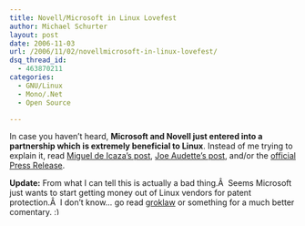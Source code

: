 ```yaml
---
title: Novell/Microsoft in Linux Lovefest
author: Michael Schurter
layout: post
date: 2006-11-03
url: /2006/11/02/novellmicrosoft-in-linux-lovefest/
dsq_thread_id:
  - 463870211
categories:
  - GNU/Linux
  - Mono/.Net
  - Open Source

---
```

In case you haven&#8217;t heard, **Microsoft and Novell just entered into a partnership which is extremely beneficial to Linux**. Instead of me trying to explain it, read [Miguel de Icaza&#8217;s post][1], [Joe Audette&#8217;s post][2], and/or the [official Press Release][3].

**Update:** From what I can tell this is actually a bad thing.Â  Seems Microsoft just wants to start getting money out of Linux vendors for patent protection.Â  I don&#8217;t know&#8230; go read [groklaw][4] or something for a much better comentary. <img src="http://localhost/wp-includes/images/smilies/simple-smile.png" alt=":)" class="wp-smiley" style="height: 1em; max-height: 1em;" />

 [1]: http://tirania.org/blog/archive/2006/Nov-02.html
 [2]: http://www.joeaudette.com/BlogView.aspx?pageid=101&ItemID=291&mid=104&pageindex=
 [3]: http://www.novell.com/linux/microsoft/openletter.html
 [4]: http://www.groklaw.net/
